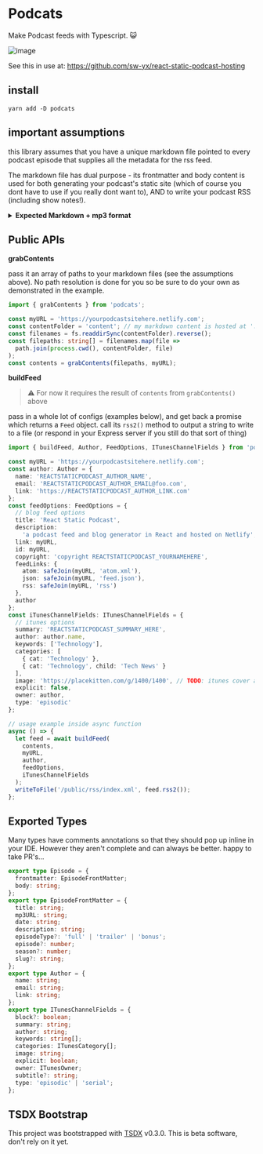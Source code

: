 # Podcats

Make Podcast feeds with Typescript. 😺

![image](https://user-images.githubusercontent.com/6764957/51956942-ac830600-23ed-11e9-8576-20afa4e7ea7b.png)

See this in use at: https://github.com/sw-yx/react-static-podcast-hosting

## install

```
yarn add -D podcats
```

## important assumptions

this library assumes that you have a unique markdown file pointed to every podcast episode that supplies all the metadata for the rss feed.

The markdown file has dual purpose - its frontmatter and body content is used for both generating your podcast's static site (which of course you dont have to use if you really dont want to), AND to write your podcast RSS (including show notes!).

<details>
<summary><b>Expected Markdown + mp3 format</b>
</summary>

Markdown content is in `/content/week0.md`

```
---
title: YOUR TITLE HERE
episode: 0
date: 2019-01-06
mp3URL: episodes/week0.mp3
description: the first episode
---

YOUR SHOW NOTES/BLOGPOST HERE
```

and the mp3 should be in a folder that would correspond to the `mp3URL` path, e.g. `/public/episodes/week0.mp3`

Again, see https://github.com/sw-yx/react-static-podcast-hosting for live deployed example.

</details>

## Public APIs

**grabContents**

pass it an array of paths to your markdown files (see the assumptions above). No path resolution is done for you so be sure to do your own as demonstrated in the example.

```ts
import { grabContents } from 'podcats';

const myURL = 'https://yourpodcastsitehere.netlify.com';
const contentFolder = 'content'; // my markdown content is hosted at './content'
const filenames = fs.readdirSync(contentFolder).reverse();
const filepaths: string[] = filenames.map(file =>
  path.join(process.cwd(), contentFolder, file)
);
const contents = grabContents(filepaths, myURL);
```

**buildFeed**

> ⚠️ For now it requires the result of `contents` from `grabContents()` above

pass in a whole lot of configs (examples below), and get back a promise which returns a `Feed` object. call its `rss2()` method to output a string to write to a file (or respond in your Express server if you still do that sort of thing)

```ts
import { buildFeed, Author, FeedOptions, ITunesChannelFields } from 'podcats';

const myURL = 'https://yourpodcastsitehere.netlify.com';
const author: Author = {
  name: 'REACTSTATICPODCAST_AUTHOR_NAME',
  email: 'REACTSTATICPODCAST_AUTHOR_EMAIL@foo.com',
  link: 'https://REACTSTATICPODCAST_AUTHOR_LINK.com'
};
const feedOptions: FeedOptions = {
  // blog feed options
  title: 'React Static Podcast',
  description:
    'a podcast feed and blog generator in React and hosted on Netlify',
  link: myURL,
  id: myURL,
  copyright: 'copyright REACTSTATICPODCAST_YOURNAMEHERE',
  feedLinks: {
    atom: safeJoin(myURL, 'atom.xml'),
    json: safeJoin(myURL, 'feed.json'),
    rss: safeJoin(myURL, 'rss')
  },
  author
};
const iTunesChannelFields: ITunesChannelFields = {
  // itunes options
  summary: 'REACTSTATICPODCAST_SUMMARY_HERE',
  author: author.name,
  keywords: ['Technology'],
  categories: [
    { cat: 'Technology' },
    { cat: 'Technology', child: 'Tech News' }
  ],
  image: 'https://placekitten.com/g/1400/1400', // TODO: itunes cover art. you should customise this!
  explicit: false,
  owner: author,
  type: 'episodic'
};

// usage example inside async function
async () => {
  let feed = await buildFeed(
    contents,
    myURL,
    author,
    feedOptions,
    iTunesChannelFields
  );
  writeToFile('/public/rss/index.xml', feed.rss2());
};
```

## Exported Types

Many types have comments annotations so that they should pop up inline in your IDE. However they aren't complete and can always be better. happy to take PR's...

```ts
export type Episode = {
  frontmatter: EpisodeFrontMatter;
  body: string;
};
export type EpisodeFrontMatter = {
  title: string;
  mp3URL: string;
  date: string;
  description: string;
  episodeType?: 'full' | 'trailer' | 'bonus';
  episode?: number;
  season?: number;
  slug?: string;
};
export type Author = {
  name: string;
  email: string;
  link: string;
};
export type ITunesChannelFields = {
  block?: boolean;
  summary: string;
  author: string;
  keywords: string[];
  categories: ITunesCategory[];
  image: string;
  explicit: boolean;
  owner: ITunesOwner;
  subtitle?: string;
  type: 'episodic' | 'serial';
};
```

## TSDX Bootstrap

This project was bootstrapped with [TSDX](https://github.com/jaredpalmer/tsdx) v0.3.0. This is beta software, don't rely on it yet.
